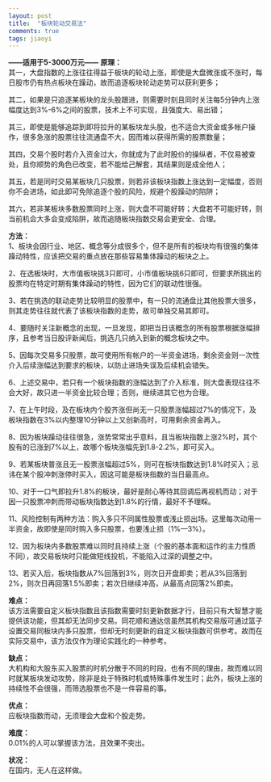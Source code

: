 ```yaml
---
layout: post
title:  "板块轮动交易法"
comments: true
tags: jiaoyi
---
```

**——适用于5-3000万元——**
**原理：**  
其一，大盘指数的上涨往往得益于板块的轮动上涨，即使是大盘微涨或不涨时，每日股市仍有热点板块在躁动，故而追逐板块轮动走势可以获利更多；

其二，如果是只追逐某板块的龙头股跟进，则需要时刻且同时关注每5分钟内上涨幅度达到3%-6%之间的股票，技术上不可实现，且强度大、易出错；

其三，即使是能够追踪到即将拉升的某板块龙头股，也不适合大资金或多帐户操作，很多急涨的股票往往流通盘不大，因而难以获得所需的股票数量；

其四，交易个股时若介入资金过大，你就成为了此时股价的操纵者，不仅易被查处，且你顺势的角色已改变，若不能给己解套，其结果则是成全他人；

其五，若是同时交易某板块几只股票，则若非该板块指数上涨达到一定幅度，否则你不会进场，如此即可免除追逐个股的风险，规避个股躁动的陷阱；

其六，若非某板块多数股票同时上涨，则大盘不可能好转；大盘若不可能好转，则当前机会大多会变成陷阱，故而追随板块指数交易会更安全、合理。

**方法：**  
1、板块会因行业、地区、概念等分成很多个，但不是所有的板块均有很强的集体躁动特性，应该把交易的重点放在那些容易集体躁动的板块之上。

2、在选板块时，大市值板块挑3只即可，小市值板块挑6只即可，但要求所挑出的股票均在特定时期有集体躁动的特性，因为它们的联动性很强。

3、若在挑选的联动走势比较明显的股票中，有一只的流通盘比其他股票大很多，则其走势往往就代表了该板块指数的走势，故可单独交易其即可。

4、要随时关注新概念的出现，一旦发现，即把当日该概念的所有股票根据涨幅排序，且参考当日股评新闻后，挑选几只纳入到新的概念板块之中。

5、因每次交易多只股票，故可使用所有帐户的一半资金进场，剩余资金则一次性介入后续涨幅达到要求的板块，以防止进场失误及后续机会错失。

6、上述交易中，若只有一个板块指数的涨幅达到了介入标准，则大盘表现往往不会大好，故只进一半资金比较合理；否则，继续进其它也为合理。

7、在上午时段，及在板块内个股齐涨但尚无一只股票涨幅超过7%的情况下，及板块指数在3%以内整理10分钟以上又创新高时，可用剩余资金再入。

8、因为板块躁动往往很急，涨势常常出乎意料，且当板块指数上涨2%时，其个股有的已涨到7%以上，故哪个板块涨幅先到1.8-2.2%，即可买入。

9、若某板块普涨且无一股票涨幅超过5%，则可在板块指数达到1.8%时买入；忌讳在某个股冲刺涨停时买入，因这可能是板块指数的当日最高点。

10、对于一口气即拉升1.8%的板块，最好是耐心等待其回调后再视机而动；对于因一只股票冲刺而带动板块指数达到1.8%的行情，最好不予理睬。

11、风险控制有两种方法：购入多只不同属性股票或浅止损出场。这里每次动用一半资金，故即使是同时购入多只股票，也要浅止损（1%—3%）。

12、因为板块内多数股票难以同时且持续上涨（个股的基本面和运作的主力性质不同），故交易板块时只能做短线投机，不能陷入过深的调整之中。

13、若买入后，板块指数从7%回落到3%，则次日开盘即卖；若从3%回落到2%，则次日再回落1.5%即卖；若次日继续冲高，从最高点回落2%即卖。

**难点：**  
该方法需要自定义板块指数且该指数需要时刻更新数据才行，目前只有大智慧才能提供该功能，但其却无法同步交易。同花顺和通达信虽然其机构交易版可通过篮子设置交易同板块内多只股票，但却无时刻更新的自定义板块指数可供参考。故而在实际交易中，该方法仅作为理论实践化的一种参考。

**缺点：**  
大机构和大股东买入股票的时机分散于不同的时段，也有不同的理由，故而难以同时就某板块发动攻势，除非是处于特殊时机或特殊事件发生时；此外，板块上涨的持续性不会很强，而筛选股票也不是一件容易的事。

**优点：**  
应板块指数而动，无须理会大盘和个股走势。

**难度：**  
0.01%的人可以掌握该方法，且效果不突出。

**状况：**  
在国内，无人在这样做。
